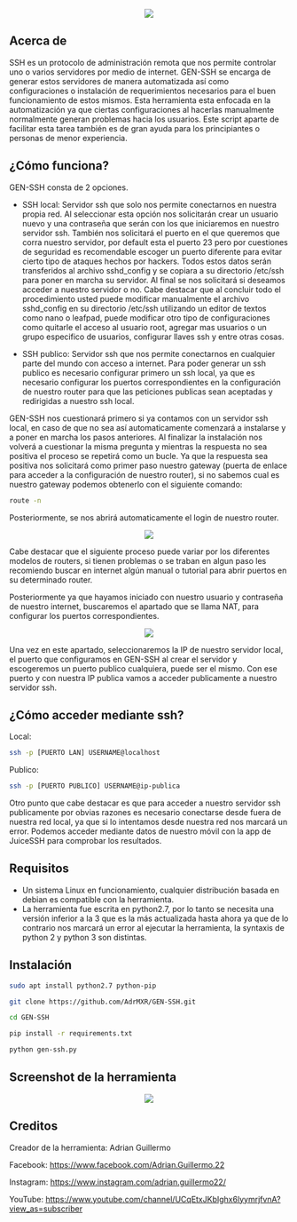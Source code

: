 <p align="center"><img src="https://www.razoyo.com/wp-content/uploads/2018/12/ssh.jpg" /></p>

## Acerca de
SSH es un protocolo de administración remota que nos permite controlar uno o varios servidores por medio de internet. GEN-SSH se encarga de generar estos servidores de manera automatizada así como configuraciones o instalación de requerimientos necesarios para el buen funcionamiento de estos mismos. Esta herramienta esta enfocada en la automatización ya que ciertas configuraciones al hacerlas manualmente normalmente generan problemas hacia los usuarios. Este script aparte de facilitar esta tarea también es de gran ayuda para los principiantes o personas de menor experiencia.

## ¿Cómo funciona?
GEN-SSH consta de 2 opciones. 

* SSH local: Servidor ssh que solo nos permite conectarnos en nuestra propia red. Al seleccionar esta opción nos solicitarán crear un usuario nuevo y una contraseña que serán con los que iniciaremos en nuestro servidor ssh. También nos solicitará el puerto en el que queremos que corra nuestro servidor, por default esta el puerto 23 pero por cuestiones de seguridad es recomendable escoger un puerto diferente para evitar cierto tipo de ataques hechos por hackers. Todos estos datos serán transferidos al archivo sshd_config y se copiara a su directorio /etc/ssh para poner en marcha su servidor. Al final se nos solicitará si deseamos acceder a nuestro servidor o no. Cabe destacar que al concluir todo el procedimiento usted puede modificar manualmente el archivo sshd_config en su directorio /etc/ssh utilizando un editor de textos como nano o leafpad, puede modificar otro tipo de configuraciones como quitarle el acceso al usuario root, agregar mas usuarios o un grupo especifico de usuarios, configurar llaves ssh y entre otras cosas.

* SSH publico: Servidor ssh que nos permite conectarnos en cualquier parte del mundo con acceso a internet. Para poder generar un ssh publico es necesario configurar primero un ssh local, ya que es necesario configurar los puertos correspondientes en la configuración de nuestro router para que las peticiones publicas sean aceptadas y redirigidas a nuestro ssh local. 

GEN-SSH nos cuestionará primero si ya contamos con un servidor ssh local, en caso de que no sea así automaticamente comenzará a instalarse y a poner en marcha los pasos anteriores. Al finalizar la instalación nos volverá a cuestionar la misma pregunta y mientras la respuesta no sea positiva el proceso se repetirá como un bucle. Ya que la respuesta sea positiva nos solicitará como primer paso nuestro gateway (puerta de enlace para acceder a la configuración de nuestro router), si no sabemos cual es nuestro gateway podemos obtenerlo con el siguiente comando: 
```bash
route -n 
```
Posteriormente, se nos abrirá automaticamente el login de nuestro router. 
<p align="center"><img src="https://github.com/AdrMXR/GEN-SSH/blob/master/screenshot-1.png" /></p>

Cabe destacar que el siguiente proceso puede variar por los diferentes modelos de routers, si tienen problemas o se traban en algun paso les recomiendo buscar en internet algún manual o tutorial para abrir puertos en su determinado router. 

Posteriormente ya que hayamos iniciado con nuestro usuario y contraseña de nuestro internet, buscaremos el apartado que se llama NAT, para configurar los puertos correspondientes. 
<p align="center"><img src="https://github.com/AdrMXR/GEN-SSH/blob/master/screenshot-2.png" /></p>

Una vez en este apartado, seleccionaremos la IP de nuestro servidor local, el puerto que configuramos en GEN-SSH al crear el servidor y escogeremos un puerto publico cualquiera, puede ser el mismo. Con ese puerto y con nuestra IP publica vamos a acceder publicamente a nuestro servidor ssh.

## ¿Cómo acceder mediante ssh?
Local:
```bash
ssh -p [PUERTO LAN] USERNAME@localhost  
```
Publico:
```bash
ssh -p [PUERTO PUBLICO] USERNAME@ip-publica 
```
Otro punto que cabe destacar es que para acceder a nuestro servidor ssh publicamente por obvias razones es necesario conectarse desde fuera de nuestra red local, ya que si lo intentamos desde nuestra red nos marcará un error. Podemos acceder mediante datos de nuestro móvil con la app de JuiceSSH para comprobar los resultados.

## Requisitos 
* Un sistema Linux en funcionamiento, cualquier distribución basada en debian es compatible con la herramienta.
* La herramienta fue escrita en python2.7, por lo tanto se necesita una versión inferior a la 3 que es la más actualizada hasta ahora ya que de lo contrario nos marcará un error al ejecutar la herramienta, la syntaxis de python 2 y python 3 son distintas. 

## Instalación 
```bash
sudo apt install python2.7 python-pip  
```
```bash
git clone https://github.com/AdrMXR/GEN-SSH.git
```
```bash
cd GEN-SSH 
```
```bash
pip install -r requirements.txt 
```
```bash
python gen-ssh.py 
```

## Screenshot de la herramienta
<p align="center"><img src="https://github.com/AdrMXR/GEN-SSH/blob/master/screenshot-3.png" /></p>

## Creditos
Creador de la herramienta: Adrian Guillermo

Facebook: https://www.facebook.com/Adrian.Guillermo.22

Instagram: https://www.instagram.com/adrian.guillermo22/

YouTube: https://www.youtube.com/channel/UCqEtxJKbIghx6lyymrjfvnA?view_as=subscriber














